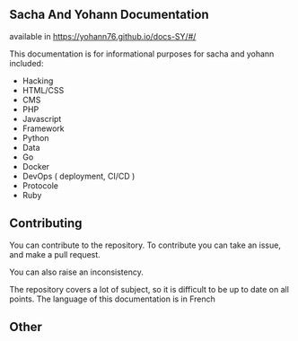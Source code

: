 ## Sacha And Yohann Documentation

available in https://yohann76.github.io/docs-SY/#/

This documentation is for informational purposes for sacha and yohann
included:

- Hacking
- HTML/CSS
- CMS
- PHP
- Javascript
- Framework
- Python
- Data
- Go
- Docker
- DevOps ( deployment, CI/CD )
- Protocole
- Ruby

## Contributing

You can contribute to the repository.
To contribute you can take an issue, and make a pull request.

You can also raise an inconsistency.

The repository covers a lot of subject, so it is difficult to be up to date on all points. The language of this documentation is in French







## Other
